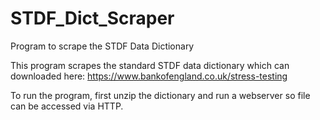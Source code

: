 # STDF_Dict_Scraper
Program to scrape the STDF Data Dictionary

This program scrapes the standard STDF data dictionary which can downloaded here:
https://www.bankofengland.co.uk/stress-testing

To run the program, first unzip the dictionary and run a webserver so file can be accessed via HTTP. 
